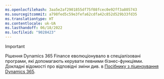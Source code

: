 ```yaml
---
ms.openlocfilehash: 3aa5e2af2901855df75f08fcec0e92ff3a805743
ms.sourcegitcommit: a798fed5c59e3fefa62cdfa42c852d529b33fd35
ms.translationtype: HT
ms.contentlocale: uk-UA
ms.lasthandoff: 06/18/2022
ms.locfileid: "9028423"
---
```

> [!IMPORTANT]
> Рішення Dynamics 365 Finance еволюціонувало в спеціалізовані програми, які допомагають керувати певними бізнес-функціями. Докладні відомості про відповідні зміни див. в [Посібнику з ліцензування Dynamics 365](https://go.microsoft.com/fwlink/p/?LinkId=866544).
 
